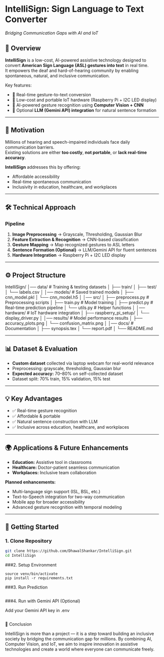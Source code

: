 # IntelliSign: Sign Language to Text Converter  
*Bridging Communication Gaps with AI and IoT*  

## 📌 Overview  
**IntelliSign** is a low-cost, AI-powered assistive technology designed to convert **American Sign Language (ASL) gestures into text** in real time.  
It empowers the deaf and hard-of-hearing community by enabling spontaneous, natural, and inclusive communication.  

Key features:  
- 🔹 Real-time gesture-to-text conversion  
- 🔹 Low-cost and portable IoT hardware (Raspberry Pi + I2C LED display)  
- 🔹 AI-powered gesture recognition using **Computer Vision + CNN**  
- 🔹 Optional **LLM (Gemini API) integration** for natural sentence formation  

---

## 🚀 Motivation  
Millions of hearing and speech-impaired individuals face daily communication barriers.  
Existing solutions are either **too costly**, **not portable**, or **lack real-time accuracy**.  

**IntelliSign** addresses this by offering:  
- Affordable accessibility  
- Real-time spontaneous communication  
- Inclusivity in education, healthcare, and workplaces  

---

## 🛠️ Technical Approach  

### Pipeline  
1. **Image Preprocessing** → Grayscale, Thresholding, Gaussian Blur  
2. **Feature Extraction & Recognition** → CNN-based classification  
3. **Gesture Mapping** → Map recognized gestures to ASL letters  
4. **Sentence Formation (Optional)** → LLM/Gemini API for fluent sentences  
5. **Hardware Integration** → Raspberry Pi + I2C LED display  

---

## ⚙️ Project Structure  

IntelliSign/
│── data/ # Training & testing datasets
│ ├── train/
│ ├── test/
│ └── labels.csv
│
│── models/ # Saved trained models
│ ├── cnn_model.pkl
│ └── cnn_model.h5
│
│── src/
│ ├── preprocess.py # Preprocessing scripts
│ ├── train.py # Model training
│ ├── predict.py # Real-time prediction pipeline
│ └── utils.py # Helper functions
│
│── hardware/ # IoT hardware integration
│ ├── raspberry_pi_setup/
│ └── display_driver.py
│
│── results/ # Model performance results
│ ├── accuracy_plots.png
│ └── confusion_matrix.png
│
│── docs/ # Documentation
│ ├── synopsis.tex
│ └── report.pdf
│
└── README.md

---

## 📊 Dataset & Evaluation  
- **Custom dataset** collected via laptop webcam for real-world relevance  
- Preprocessing: grayscale, thresholding, Gaussian blur  
- **Expected accuracy:** 70–80% on self-collected dataset  
- Dataset split: 70% train, 15% validation, 15% test  

---

## 💡 Key Advantages  
- ✅ Real-time gesture recognition  
- ✅ Affordable & portable  
- ✅ Natural sentence construction with LLM  
- ✅ Inclusive across education, healthcare, and workplaces  

---

## 🌍 Applications & Future Enhancements  
- **Education:** Assistive tool in classrooms  
- **Healthcare:** Doctor-patient seamless communication  
- **Workplaces:** Inclusive team collaboration  

**Planned enhancements:**  
- Multi-language sign support (ISL, BSL, etc.)  
- Text-to-Speech integration for two-way communication  
- Mobile app for broader accessibility  
- Advanced gesture recognition with temporal modeling  

---

## 🔑 Getting Started  

### 1. Clone Repository  
```bash
git clone https://github.com/DhawalShankar/IntelliSign.git
cd IntelliSign
```
###2. Setup Environment
```python3 -m venv venv
source venv/bin/activate
pip install -r requirements.txt
```
###3. Run Prediction
```python src/predict.py
```
###4. Run with Gemini API (Optional)

Add your Gemini API key in .env
```GEMINI_API_KEY=your_key_here
```

📝 Conclusion

IntelliSign is more than a project — it is a step toward building an inclusive society by bridging the communication gap for millions.
By combining AI, Computer Vision, and IoT, we aim to inspire innovation in assistive technologies and create a world where everyone can communicate freely.
